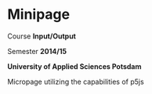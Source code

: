 Minipage
=================

Course **Input/Output**

Semester **2014/15**

**University of Applied Sciences Potsdam**

Micropage utilizing the capabilities of p5js